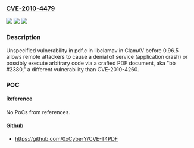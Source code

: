 ### [CVE-2010-4479](https://cve.mitre.org/cgi-bin/cvename.cgi?name=CVE-2010-4479)
![](https://img.shields.io/static/v1?label=Product&message=n%2Fa&color=blue)
![](https://img.shields.io/static/v1?label=Version&message=n%2Fa&color=blue)
![](https://img.shields.io/static/v1?label=Vulnerability&message=n%2Fa&color=brighgreen)

### Description

Unspecified vulnerability in pdf.c in libclamav in ClamAV before 0.96.5 allows remote attackers to cause a denial of service (application crash) or possibly execute arbitrary code via a crafted PDF document, aka "bb #2380," a different vulnerability than CVE-2010-4260.

### POC

#### Reference
No PoCs from references.

#### Github
- https://github.com/0xCyberY/CVE-T4PDF

